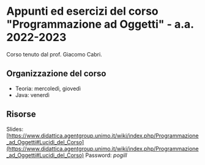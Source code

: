 # Appunti ed esercizi del corso "Programmazione ad Oggetti" - a.a. 2022-2023

Corso tenuto dal prof. Giacomo Cabri.

## Organizzazione del corso
- Teoria: mercoledì, giovedì
- Java: venerdì

## Risorse
Slides: [https://www.didattica.agentgroup.unimo.it/wiki/index.php/Programmazione_ad_Oggetti#Lucidi_del_Corso](https://www.didattica.agentgroup.unimo.it/wiki/index.php/Programmazione_ad_Oggetti#Lucidi_del_Corso)
Password: _pogill_
